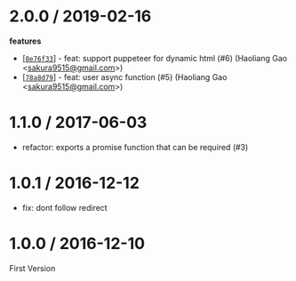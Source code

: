 
2.0.0 / 2019-02-16
==================

**features**
  * [[`8e76f33`](http://github.com/popomore/findlinks/commit/8e76f33df41984ef17de6f19ac71310c5f436196)] - feat: support puppeteer for dynamic html (#6) (Haoliang Gao <<sakura9515@gmail.com>>)
  * [[`78a8d79`](http://github.com/popomore/findlinks/commit/78a8d7932a250281432b4d13240bbd502be0a178)] - feat: user async function (#5) (Haoliang Gao <<sakura9515@gmail.com>>)

1.1.0 / 2017-06-03
==================

  * refactor: exports a promise function that can be required (#3)

1.0.1 / 2016-12-12
==================

  * fix: dont follow redirect

1.0.0 / 2016-12-10
==================

First Version

